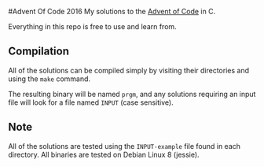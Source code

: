 #Advent Of Code 2016
My solutions to the [Advent of Code](http://adventofcode.com/2016/) in C.

Everything in this repo is free to use and learn from.

## Compilation
All of the solutions can be compiled simply by visiting their directories and using the `make` command.

The resulting binary will be named `prgm`, and any solutions requiring an input file will look for a file named `INPUT` (case sensitive).

## Note
All of the solutions are tested using the `INPUT-example` file found in each directory. All binaries are tested on Debian Linux 8 (jessie).